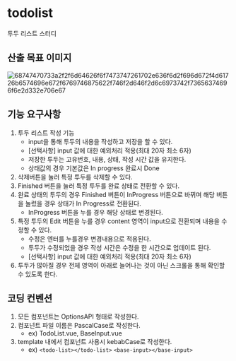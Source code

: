 # todolist

투두 리스트 스터디

## 산출 목표 이미지
![68747470733a2f2f6d64626f6f7473747261702e636f6d2f696d672f4d61726b6574696e672f6769746875622f746f2d646f2d6c6973742f73656374696f6e2d332e706e67](https://github.com/user-attachments/assets/51c079e6-89e3-46d5-aed8-b6500d18659b)

## 기능 요구사항

1. 투두 리스트 작성 기능
   - input을 통해 투두의 내용을 작성하고 저장을 할 수 있다.
   - [선택사항] input 값에 대한 예외처리 적용(최대 20자 최소 6자)
   - 저장한 투두는 고유번호, 내용, 상태, 작성 시간 값을 유지한다.
   - 상태값의 경우 기본값은 In progress 완료시 Done
2. 삭제버튼을 눌러 특정 투두를 삭제할 수 있다.
3. Finished 버튼을 눌러 특정 투두를 완료 상태로 전환할 수 있다.
4. 완료 상태의 투두의 경우 Finished 버튼이 InProgress 버튼으로 바뀌며 해당 버튼을 눌렀을 경우 상태가 In Progress로 전환된다.
   - InProgress 버튼을 누를 경우 해당 상태로 변경된다.
5. 특정 투두의 Edit 버튼을 누를 경우 content 영역이 input으로 전환되며 내용을 수정할 수 있다.
   - 수정은 엔터를 누를경우 변경내용으로 적용된다.
   - 투두가 수정되었을 경우 작성 시간은 수정을 한 시간으로
     업데이트 된다.
   - [선택사항] input 값에 대한 예외처리 적용(최대 20자 최소 6자)
6. 투두가 많아질 경우 전체 영역이 아래로 늘어나는 것이 아닌 스크롤을 통해 확인할 수 있도록 한다.

## 코딩 컨벤션

1. 모든 컴포넌트는 OptionsAPI 형태로 작성한다.
2. 컴포넌트 파일 이름은 PascalCase로 작성한다.
   - ex) TodoList.vue, BaseInput.vue
3. template 내에서 컴포넌트 사용시 kebabCase로 작성한다.
   - ex) `<todo-list></todo-list>` `<base-input></base-input>`
